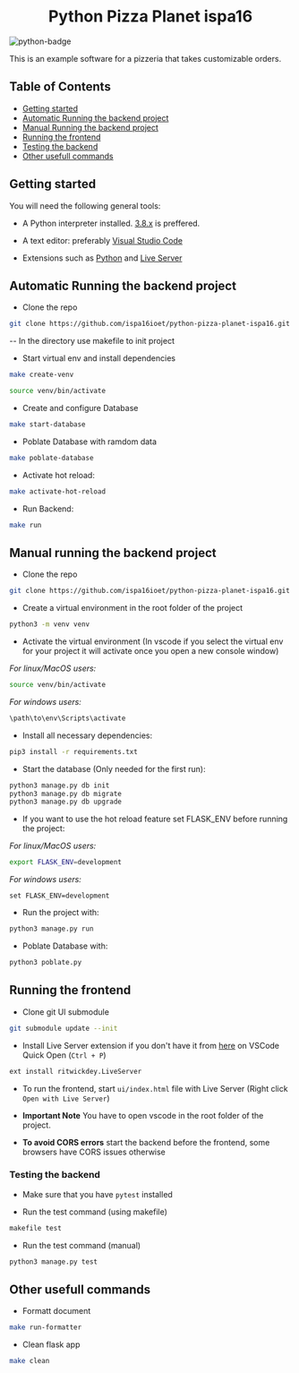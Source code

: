 <h1 align="center"> Python Pizza Planet ispa16</h1>

![python-badge](https://img.shields.io/badge/python-%2314354C.svg?style=for-the-badge&logo=python&logoColor=white)

This is an example software for a pizzeria that takes customizable orders.

## Table of Contents

- [Getting started](#getting-started)
- [Automatic Running the backend project](#Automatic-Running-the-backend-project)
- [Manual Running the backend project](#running-the-backend-project)
- [Running the frontend](#running-the-frontend)
- [Testing the backend](#testing-the-backend)
- [Other usefull commands](#other-usefull-commands)

## Getting started

You will need the following general tools:

- A Python interpreter installed. [3.8.x](https://www.python.org/downloads/release/python-3810/) is preffered.

- A text editor: preferably [Visual Studio Code](https://code.visualstudio.com/download)

- Extensions such as [Python](https://marketplace.visualstudio.com/items?itemName=ms-python.python) and [Live Server](https://marketplace.visualstudio.com/items?itemName=ritwickdey.LiveServer)


## Automatic Running the backend project
- Clone the repo

```bash
git clone https://github.com/ispa16ioet/python-pizza-planet-ispa16.git

```
-- In the directory use makefile to init project
- Start virtual env and install dependencies

```bash
make create-venv

```
```bash
source venv/bin/activate 
```
- Create and configure Database 

```bash
make start-database

```

- Poblate Database with ramdom data
```bash
make poblate-database

```
- Activate hot reload:
```bash
make activate-hot-reload

```
- Run Backend:
```bash
make run

```

## Manual running the backend project

- Clone the repo

```bash
git clone https://github.com/ispa16ioet/python-pizza-planet-ispa16.git

```

- Create a virtual environment in the root folder of the project

```bash
python3 -m venv venv
```

- Activate the virtual environment (In vscode if you select the virtual env for your project it will activate once you open a new console window)

_For linux/MacOS users:_

```bash
source venv/bin/activate 
```

_For windows users:_

```cmd
\path\to\env\Scripts\activate
```

- Install all necessary dependencies:

```bash
pip3 install -r requirements.txt
```

- Start the database (Only needed for the first run):

```bash
python3 manage.py db init
python3 manage.py db migrate
python3 manage.py db upgrade
```

- If you want to use the hot reload feature set FLASK_ENV before running the project:

_For linux/MacOS users:_

```bash
export FLASK_ENV=development 
```

_For windows users:_

```CMD
set FLASK_ENV=development
```

- Run the project with:

```bash
python3 manage.py run
```
- Poblate Database with:

```bash
python3 poblate.py
```


## Running the frontend

- Clone git UI submodule

```bash
git submodule update --init
```

- Install Live Server extension if you don't have it from [here](https://marketplace.visualstudio.com/items?itemName=ritwickdey.LiveServer) on VSCode Quick Open (`Ctrl + P`)

```bash
ext install ritwickdey.LiveServer
```

- To run the frontend, start `ui/index.html` file with Live Server (Right click `Open with Live Server`)

- **Important Note** You have to open vscode in the root folder of the project.

- **To avoid CORS errors** start the backend before the frontend, some browsers have CORS issues otherwise

### Testing the backend

- Make sure that you have `pytest` installed

- Run the test command (using makefile)
```bash
makefile test
```
- Run the test command (manual)
```bash
python3 manage.py test
```
## Other usefull commands
- Formatt document 

```bash
make run-formatter
```
- Clean flask app  

```bash
make clean
```
